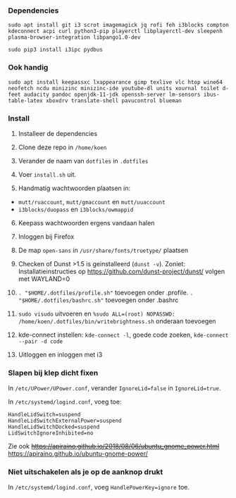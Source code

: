 ### Dependencies
    sudo apt install git i3 scrot imagemagick jq rofi feh i3blocks compton kdeconnect acpi curl python3-pip playerctl libplayerctl-dev sleepenh plasma-browser-integration libpango1.0-dev

    sudo pip3 install i3ipc pydbus

### Ook handig
    sudo apt install keepassxc lxappearance gimp texlive vlc htop wine64 neofetch ncdu minizinc minizinc-ide youtube-dl units xournal toilet d-feet audacity pandoc openjdk-11-jdk openssh-server lm-sensors ibus-table-latex xboxdrv translate-shell pavucontrol blueman

### Install
1. Installeer de dependencies

2. Clone deze repo in `/home/koen`

3. Verander de naam van `dotfiles` in `.dotfiles`

4. Voer `install.sh` uit. 

5. Handmatig wachtwoorden plaatsen in:
- `mutt/ruaccount`, `mutt/gmaccount` en `mutt/uuaccount`
- `i3blocks/duopass` en `i3blocks/owmappid`

6. Keepass wachtwoorden ergens vandaan halen

7. Inloggen bij Firefox

8. De map `open-sans` in `/usr/share/fonts/truetype/` plaatsen

9. Checken of Dunst >1.5 is geinstalleerd (`dunst -v`). Zoniet: Installatieinstructies op https://github.com/dunst-project/dunst/ volgen met WAYLAND=0

10. `. "$HOME/.dotfiles/profile.sh"` toevoegen onder .profile.   `. "$HOME/.dotfiles/bashrc.sh"` toevoegen onder .bashrc

12. `sudo visudo` uitvoeren en `%sudo ALL=(root) NOPASSWD: /home/koen/.dotfiles/bin/writebrightness.sh` onderaan toevoegen

13. kde-connect instellen: `kde-connect -l`, goede code zoeken, `kde-connect --pair -d code`

14. Uitloggen en inloggen met i3

### Slapen bij klep dicht fixen
In `/etc/UPower/UPower.conf`, verander `IgnoreLid=false` in `IgnoreLid=true`.

In `/etc/systemd/logind.conf`, voeg toe:

    HandleLidSwitch=suspend
    HandleLidSwitchExternalPower=suspend
    HandleLidSwitchDocked=suspend
    LidSwitchIgnoreInhibited=no 

Zie ook ~~https://apiraino.github.io/2018/08/06/ubuntu_gnome_power.html~~ https://apiraino.github.io/ubuntu-gnome-power/

### Niet uitschakelen als je op de aanknop drukt
In `/etc/systemd/logind.conf`, voeg `HandlePowerKey=ignore` toe.
